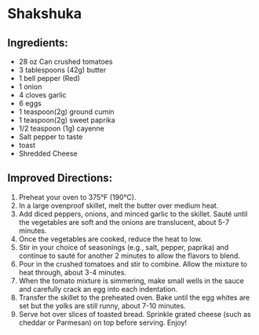 # Shakshuka

## Ingredients:
- 28 oz Can crushed tomatoes
- 3 tablespoons (42g) butter 
- 1 bell pepper (Red)
- 1 onion 
- 4 cloves garlic 
- 6 eggs 
- 1 teaspoon(2g) ground cumin 
- 1 teaspoon(2g) sweet paprika 
- 1/2 teaspoon (1g) cayenne 
- Salt pepper to taste
- toast
- Shredded Cheese

## Improved Directions:
1. Preheat your oven to 375°F (190°C).
2. In a large ovenproof skillet, melt the butter over medium heat.
3. Add diced peppers, onions, and minced garlic to the skillet. Sauté until the vegetables are soft and the onions are translucent, about 5-7 minutes.
4. Once the vegetables are cooked, reduce the heat to low.
5. Stir in your choice of seasonings (e.g., salt, pepper, paprika) and continue to sauté for another 2 minutes to allow the flavors to blend.
6. Pour in the crushed tomatoes and stir to combine. Allow the mixture to heat through, about 3-4 minutes.
7. When the tomato mixture is simmering, make small wells in the sauce and carefully crack an egg into each indentation.
8. Transfer the skillet to the preheated oven. Bake until the egg whites are set but the yolks are still runny, about 7-10 minutes.
9. Serve hot over slices of toasted bread. Sprinkle grated cheese (such as cheddar or Parmesan) on top before serving. Enjoy!
